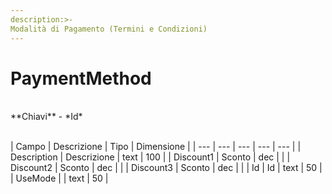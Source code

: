 ```yaml
---
description:>-
Modalità di Pagamento (Termini e Condizioni)
---
```


# PaymentMethod

<br>
**Chiavi**
- *Id*
<br><br>

| Campo | Descrizione | Tipo | Dimensione | 
| --- | --- | --- | --- | --- |
| Description | Descrizione | text | 100 |
| Discount1 | Sconto | dec |  |
| Discount2 | Sconto | dec |  |
| Discount3 | Sconto | dec |  |
| Id | Id | text | 50 |
| UseMode |  | text | 50 |

